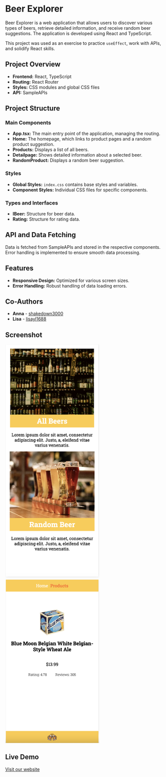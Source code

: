 # Beer Explorer

Beer Explorer is a web application that allows users to discover various types of beers, retrieve detailed information, and receive random beer suggestions. The application is developed using React and TypeScript.

This project was used as an exercise to practice `useEffect`, work with APIs, and solidify React skills.

## Project Overview

- **Frontend:** React, TypeScript
- **Routing:** React Router
- **Styles:** CSS modules and global CSS files
- **API:** SampleAPIs

## Project Structure

### Main Components

- **App.tsx:** The main entry point of the application, managing the routing.
- **Home:** The homepage, which links to product pages and a random product suggestion.
- **Products:** Displays a list of all beers.
- **Detailpage:** Shows detailed information about a selected beer.
- **RandomProduct:** Displays a random beer suggestion.

### Styles

- **Global Styles:** `index.css` contains base styles and variables.
- **Component Styles:** Individual CSS files for specific components.

### Types and Interfaces

- **IBeer:** Structure for beer data.
- **Rating:** Structure for rating data.

## API and Data Fetching

Data is fetched from SampleAPIs and stored in the respective components. Error handling is implemented to ensure smooth data processing.

## Features

- **Responsive Design:** Optimized for various screen sizes.
- **Error Handling:** Robust handling of data loading errors.

## Co-Authors

- **Anna** - [shakedown3000](https://github.com/shakedown3000)
- **Lisa** - [lisayl1688](https://github.com/lisayl1688)

## Screenshot

<img src="/public/Screenshot_Beerapp2.png" alt="Screenshot of the application" width="300" />
<img src="/public/Screenshot_Beerapp1.png" alt="Screenshot of the application" width="300" />

## Live Demo

[Visit our website](https://projectbeerapp.netlify.app/)
